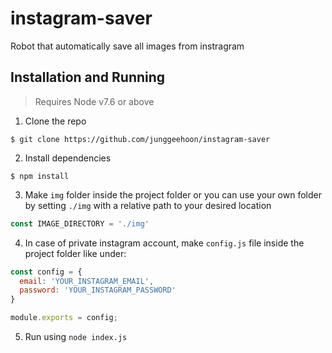# instagram-saver

Robot that automatically save all images from instragram

## Installation and Running
> Requires Node v7.6 or above

1. Clone the repo
```
$ git clone https://github.com/junggeehoon/instagram-saver
```
2. Install dependencies
```
$ npm install
```
3. Make `img` folder inside the project folder or you can use your own folder
by setting `./img` with a relative path to your desired location
```javascript
const IMAGE_DIRECTORY = './img'
```
4. In case of private instagram account, make `config.js` file inside the project folder like under:
```javascript
const config = {
  email: 'YOUR_INSTAGRAM_EMAIL',
  password: 'YOUR_INSTAGRAM_PASSWORD'
}

module.exports = config;
```
5. Run using `node index.js`
